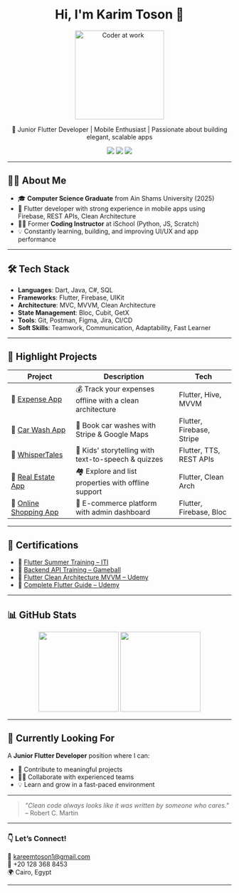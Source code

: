 <h1 align="center">Hi, I'm Karim Toson 👋</h1>

<p align="center">
  <img src="https://media.giphy.com/media/WUlplcMpOCEmTGBtBW/giphy.gif" width="200px" alt="Coder at work">
</p>

<p align="center">
  🚀 Junior Flutter Developer | Mobile Enthusiast | Passionate about building elegant, scalable apps
</p>

<p align="center">
  <a href="mailto:kareemtoson1@gmail.com"><img src="https://img.shields.io/badge/Email-kareemtoson1@gmail.com-red?style=flat-square&logo=gmail"></a>
  <a href="https://www.linkedin.com/in/karim-toson-76379424b/"><img src="https://img.shields.io/badge/LinkedIn-Karim%20Toson-blue?style=flat-square&logo=linkedin"></a>
  <a href="https://github.com/kareemtoson12"><img src="https://img.shields.io/badge/GitHub-kareemtoson12-black?style=flat-square&logo=github"></a>
</p>

---

## 👨‍💻 About Me

- 🎓 **Computer Science Graduate** from Ain Shams University (2025)  
- 📱 Flutter developer with strong experience in mobile apps using Firebase, REST APIs, Clean Architecture
- 👨‍🏫 Former **Coding Instructor** at iSchool (Python, JS, Scratch)
- 💡 Constantly learning, building, and improving UI/UX and app performance

---

## 🛠️ Tech Stack

- **Languages**: Dart, Java, C#, SQL  
- **Frameworks**: Flutter, Firebase, UIKit  
- **Architecture**: MVC, MVVM, Clean Architecture  
- **State Management**: Bloc, Cubit, GetX  
- **Tools**: Git, Postman, Figma, Jira, CI/CD  
- **Soft Skills**: Teamwork, Communication, Adaptability, Fast Learner

---

## 📱 Highlight Projects

| Project | Description | Tech |
|--------|-------------|------|
| 🔗 [Expense App](https://github.com/kareemtoson12/expenseApp) | 💰 Track your expenses offline with a clean architecture | Flutter, Hive, MVVM |
| 🔗 [Car Wash App](https://github.com/kareemtoson12/car-wash) | 🚗 Book car washes with Stripe & Google Maps | Flutter, Firebase, Stripe |
| 🔗 [WhisperTales](https://github.com/kareemtoson12/GP) | 📖 Kids' storytelling with text-to-speech & quizzes | Flutter, TTS, REST APIs |
| 🔗 [Real Estate App](https://github.com/kareemtoson12/realEstate) | 🏘️ Explore and list properties with offline support | Flutter, Clean Arch |
| 🔗 [Online Shopping App](https://github.com/kareemtoson12/OnlineShopping) | 🛒 E-commerce platform with admin dashboard | Flutter, Firebase, Bloc |

---

## 🏅 Certifications

- 📜 [Flutter Summer Training – ITI](https://drive.google.com/file/d/1DTM05k-pZi-kOaH2EzwNZAPCExrnbFHy/view?usp=sharing)
- 📜 [Backend API Training – Gameball](https://drive.google.com/file/d/1-cCaLrikKfAuZAqU9a8muFqEjDgRKXQB/view?usp=sharing)
- 📜 [Flutter Clean Architecture MVVM – Udemy](https://drive.google.com/file/d/1A5SGw5XBofaXzAOw9PfSt1xwbkMwKAwa/view?usp=sharing)
- 📜 [Complete Flutter Guide – Udemy](https://drive.google.com/file/d/1151BVbVMdxkh2Yb3JTcXw_8f4gX7xQPt/view?usp=sharing)

---

## 📊 GitHub Stats

<p align="center">
  <img src="https://github-readme-stats.vercel.app/api?username=kareemtoson12&show_icons=true&theme=tokyonight&count_private=true" height="180">
  <img src="https://github-readme-stats.vercel.app/api/top-langs/?username=kareemtoson12&layout=compact&theme=tokyonight" height="180">
</p>

---

## 🎯 Currently Looking For

A **Junior Flutter Developer** position where I can:
- 🚀 Contribute to meaningful projects
- 👨‍💻 Collaborate with experienced teams
- 💡 Learn and grow in a fast-paced environment

---

> _"Clean code always looks like it was written by someone who cares."_ – Robert C. Martin

---

### 👇 Let’s Connect!

📧 kareemtoson1@gmail.com  
📱 +20 128 368 8453  
🌍 Cairo, Egypt  

---


